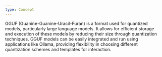 ```yaml
---
type: Concept
---
```


GGUF (Guanine-Guanine-Uracil-Furan) is a format used for quantized models, particularly large language models. It allows for efficient storage and execution of these models by reducing their size through quantization techniques. GGUF models can be easily integrated and run using applications like Ollama, providing flexibility in choosing different quantization schemes and templates for interaction.